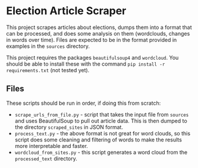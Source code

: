 # Election Article Scraper

This project scrapes articles about elections, dumps them into a format that can be processed, 
and does some analysis on them (wordclouds, changes in words over time). Files are expected
to be in the format provided in examples in the `sources` directory.

This project requires the packages `beautifulsoup4` and `wordcloud`. You should be able to 
install these with the command `pip install -r requirements.txt` (not tested yet).

## Files
These scripts should be run in order, if doing this from scratch:

- `scrape_urls_from_file.py` - script that takes the input file from `sources` and uses BeautifulSoup to pull out article data.
This is then dumped to the directory `scraped_sites` in JSON format.
- `process_text.py` - the above format is not great for word clouds, so this script does some cleaning and filtering of words
to make the results more interpretable and faster.
- `wordcloud_from_sites.py` - this script generates a word cloud from the `processed_text` directory.